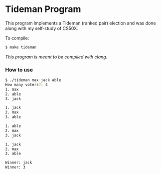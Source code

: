 # Tideman Program

This program implements a Tideman (ranked pair) election and was done along with my self-study of CS50X.

To compile: 

```bash
$ make tideman
```
*This program is meant to be compiled with clang.*

### How to use

```bash
$ ./tideman max jack able
How many voters?: 4
1. max
2. able
3. jack

1. jack
2. max
3. able

1. able
2. max
3. jack

1. jack
2. max
3. able

Winner: jack
Winner: 3
```
